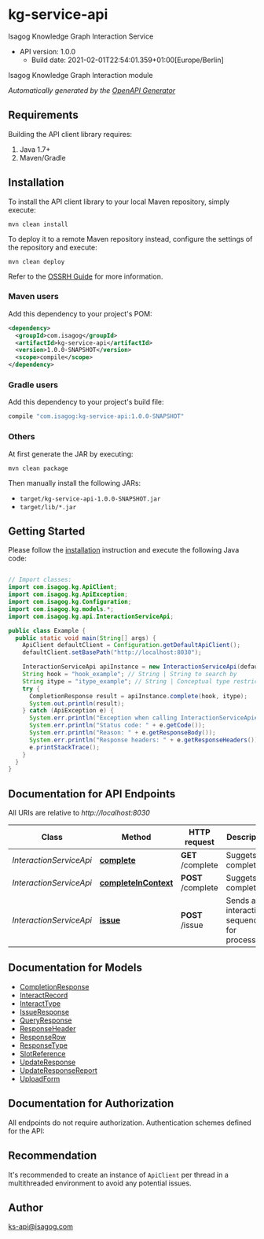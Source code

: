 # kg-service-api

Isagog Knowledge Graph Interaction Service
- API version: 1.0.0
  - Build date: 2021-02-01T22:54:01.359+01:00[Europe/Berlin]

Isagog Knowledge Graph Interaction module


*Automatically generated by the [OpenAPI Generator](https://openapi-generator.tech)*


## Requirements

Building the API client library requires:
1. Java 1.7+
2. Maven/Gradle

## Installation

To install the API client library to your local Maven repository, simply execute:

```shell
mvn clean install
```

To deploy it to a remote Maven repository instead, configure the settings of the repository and execute:

```shell
mvn clean deploy
```

Refer to the [OSSRH Guide](http://central.sonatype.org/pages/ossrh-guide.html) for more information.

### Maven users

Add this dependency to your project's POM:

```xml
<dependency>
  <groupId>com.isagog</groupId>
  <artifactId>kg-service-api</artifactId>
  <version>1.0.0-SNAPSHOT</version>
  <scope>compile</scope>
</dependency>
```

### Gradle users

Add this dependency to your project's build file:

```groovy
compile "com.isagog:kg-service-api:1.0.0-SNAPSHOT"
```

### Others

At first generate the JAR by executing:

```shell
mvn clean package
```

Then manually install the following JARs:

* `target/kg-service-api-1.0.0-SNAPSHOT.jar`
* `target/lib/*.jar`

## Getting Started

Please follow the [installation](#installation) instruction and execute the following Java code:

```java

// Import classes:
import com.isagog.kg.ApiClient;
import com.isagog.kg.ApiException;
import com.isagog.kg.Configuration;
import com.isagog.kg.models.*;
import com.isagog.kg.api.InteractionServiceApi;

public class Example {
  public static void main(String[] args) {
    ApiClient defaultClient = Configuration.getDefaultApiClient();
    defaultClient.setBasePath("http://localhost:8030");

    InteractionServiceApi apiInstance = new InteractionServiceApi(defaultClient);
    String hook = "hook_example"; // String | String to search by
    String itype = "itype_example"; // String | Conceptual type restriction (opt)
    try {
      CompletionResponse result = apiInstance.complete(hook, itype);
      System.out.println(result);
    } catch (ApiException e) {
      System.err.println("Exception when calling InteractionServiceApi#complete");
      System.err.println("Status code: " + e.getCode());
      System.err.println("Reason: " + e.getResponseBody());
      System.err.println("Response headers: " + e.getResponseHeaders());
      e.printStackTrace();
    }
  }
}

```

## Documentation for API Endpoints

All URIs are relative to *http://localhost:8030*

Class | Method | HTTP request | Description
------------ | ------------- | ------------- | -------------
*InteractionServiceApi* | [**complete**](docs/InteractionServiceApi.md#complete) | **GET** /complete | Suggets completions
*InteractionServiceApi* | [**completeInContext**](docs/InteractionServiceApi.md#completeInContext) | **POST** /complete | Suggets completions
*InteractionServiceApi* | [**issue**](docs/InteractionServiceApi.md#issue) | **POST** /issue | Sends an interaction sequence for processing


## Documentation for Models

 - [CompletionResponse](docs/CompletionResponse.md)
 - [InteractRecord](docs/InteractRecord.md)
 - [InteractType](docs/InteractType.md)
 - [IssueResponse](docs/IssueResponse.md)
 - [QueryResponse](docs/QueryResponse.md)
 - [ResponseHeader](docs/ResponseHeader.md)
 - [ResponseRow](docs/ResponseRow.md)
 - [ResponseType](docs/ResponseType.md)
 - [SlotReference](docs/SlotReference.md)
 - [UpdateResponse](docs/UpdateResponse.md)
 - [UpdateResponseReport](docs/UpdateResponseReport.md)
 - [UploadForm](docs/UploadForm.md)


## Documentation for Authorization

All endpoints do not require authorization.
Authentication schemes defined for the API:

## Recommendation

It's recommended to create an instance of `ApiClient` per thread in a multithreaded environment to avoid any potential issues.

## Author

ks-api@isagog.com

